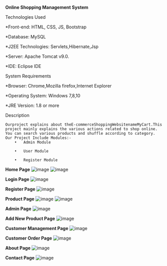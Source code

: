 **Online Shopping Management System**

Technologies Used

  *Front-end: HTML, CSS, JS, Bootstrap

  *Database: MySQL

  *J2EE Technologies: Servlets,Hibernate,Jsp

  *Server: Apache Tomcat v9.0.

  *IDE: Eclipse IDE
  
System Requirements

 *Browser: Chrome,Mozilla firefox,Internet Explorer

 *Operating System: Windows 7,8,10

 *JRE Version: 1.8 or more
 
Description
    
    Ourproject explains about theE-commerceShoppingWebsitenameMyCart.This project mainly explains the various actions related to shop online. You can search various products and shuffle according to category. 
    Our Project Include Modules:-
        •	Admin Module

        •	User Module

        •	Register Module
        
**Home Page**
![image](https://user-images.githubusercontent.com/69784352/138548341-9434fa9a-1dbd-4d67-8949-a64b586b96d6.png)
![image](https://user-images.githubusercontent.com/69784352/138548339-045910d3-3d39-4621-8d6f-d3dfdb51222b.png)

**Login Page**
![image](https://user-images.githubusercontent.com/69784352/138548347-ee66b81b-9498-4f9c-b4a0-dd5c6c7ef64d.png)

**Register Page**
![image](https://user-images.githubusercontent.com/69784352/138548353-8c5ac5ef-f967-4535-8225-e30cd64151d0.png)

**Product Page**
![image](https://user-images.githubusercontent.com/69784352/138548356-62bc23cc-988a-48e4-847e-89cd5a9a6b01.png)
![image](https://user-images.githubusercontent.com/69784352/138548360-93c0d73c-194c-4998-ae7f-b5ee97c06b43.png)

**Admin Page**
![image](https://user-images.githubusercontent.com/69784352/138548365-c9533cd0-3913-4b78-8b29-1fabec5e4b4d.png)

**Add New Product Page**
![image](https://user-images.githubusercontent.com/69784352/138548372-59c34f53-9ac3-4436-a201-a29257958187.png)

**Customer Management Page**
![image](https://user-images.githubusercontent.com/69784352/138548385-679d5a47-04cf-4a91-a25d-05ad6c101c12.png)

**Customer Order Page**
![image](https://user-images.githubusercontent.com/69784352/138548391-062d7c9b-2291-4ca8-910b-1dddce1b8969.png)

**About Page**
![image](https://user-images.githubusercontent.com/69784352/138548397-385e653d-0f72-4bbd-a525-87fc9c1eb90a.png)

**Contact Page**
![image](https://user-images.githubusercontent.com/69784352/138548401-b74fca09-5809-4fdc-b1c5-36d36326e0ce.png)


